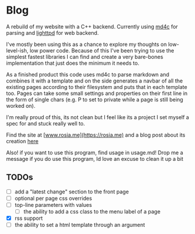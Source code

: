 # Blog
A rebuild of my website with a C++ backend.
Currently using [md4c](https://github.com/mity/md4c) for parsing and [lighttpd](https://www.lighttpd.net/) for web backend.

I've mostly been using this as a chance to explore my thoughts on low-level-ish, low power code. 
Because of this I've been trying to use the simplest fastest libraries I can find and create a 
very bare-bones implementation that just does the minimum it needs to. 

As a finished product this code uses md4c to parse markdown and combines it with a template and on the side generates a navbar of all the existing pages according to their filesystem and puts that in each template too.
Pages can take some small settings and properties on their first line in the form of single chars (e.g. P to set to private while a page is still being worked on).

I'm really proud of this, its not clean but I feel like its a project I set myself a spec for and stuck really well to.

Find the site at [www.rosia.me](https://rosia.me) and a blog post about its creation [here](https://www.rosia.me/ThisSite.html)

Also! if you want to use this program, find usage in usage.md! Drop me a message if you do use this program, Id love an excuse to clean it up a bit


## TODOs
- [ ] add a "latest change" section to the front page
- [ ] optional per page css overrides
- [ ] top-line parameters with values
  - [ ] the ability to add a css class to the menu label of a page
- [x] rss support
- [ ] the ability to set a html template through an argument
